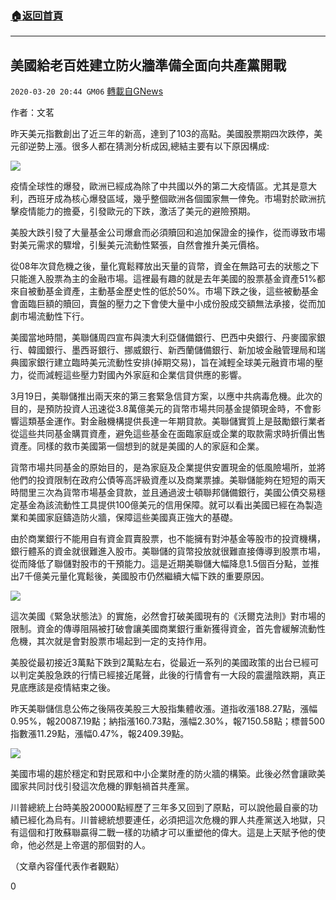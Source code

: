 ###  [:house:返回首頁](https://github.com/ourhimalayas/txt)
---

## 美國給老百姓建立防火牆準備全面向共產黨開戰
`2020-03-20 20:44 GM06` [轉載自GNews](https://gnews.org/zh-hant/146861/)

作者：文茗

昨天美元指數創出了近三年的新高，達到了103的高點。美國股票期四次跌停，美元卻逆勢上漲。很多人都在猜測分析成因,總結主要有以下原因構成:

![](https://s3-ap-northeast-1.amazonaws.com/news.guo.offload.media/wp-content/uploads/2020/03/20204041/1-106.png)

疫情全球性的爆發，歐洲已經成為除了中共國以外的第二大疫情區。尤其是意大利，西班牙成為核心爆發區域，幾乎整個歐洲各個國家無一倖免。市場對於歐洲抗擊疫情能力的擔憂，引發歐元的下跌，激活了美元的避險預期。

美股大跌引發了大量基金公司爆倉而必須贖回和追加保證金的操作，從而導致市場對美元需求的驟增，引髮美元流動性緊張，自然會推升美元價格。

從08年次貸危機之後，量化寬鬆釋放出天量的貨幣，資金在無路可去的狀態之下只能進入股票為主的金融市場。這裡最有趣的就是去年美國的股票基金資產51%都來自被動基金資產，主動基金歷史性的低於50%。市場下跌之後，這些被動基金會面臨巨額的贖回，賣盤的壓力之下會使大量中小成份股成交額無法承接，從而加劇市場流動性下行。

美國當地時間，美聯儲周四宣布與澳大利亞儲備銀行、巴西中央銀行、丹麥國家銀行、韓國銀行、墨西哥銀行、挪威銀行、新西蘭儲備銀行、新加坡金融管理局和瑞典國家銀行建立臨時美元流動性安排(掉期交易)，旨在減輕全球美元融資市場的壓力，從而減輕這些壓力對國內外家庭和企業信貸供應的影響。

3月19日，美聯儲推出兩天來的第三套緊急信貸方案，以應中共病毒危機。此次的目的，是預防投資人迅速從3.8萬億美元的貨幣市場共同基金提領現金時，不會影響這類基金運作。對金融機構提供長達一年期貸款。美聯儲實質上是鼓勵銀行業者從這些共同基金購買資產，避免這些基金在面臨家庭或企業的取款需求時折價出售資產。同樣的救市美國第一個想到的就是美國的人的家庭和企業。

貨幣市場共同基金的原始目的，是為家庭及企業提供安置現金的低風險場所，並將他們的投資限制在政府公債等高評級資產以及商業票據。美聯儲能夠在短短的兩天時間里三次為貨幣市場基金貸款，並且通過波士頓聯邦儲備銀行，美國公債交易穩定基金為該流動性工具提供100億美元的信用保障。就可以看出美國已經在為製造業和美國家庭鑄造防火牆，保障這些美國真正強大的基礎。

由於商業銀行不能用自有資金買賣股票，也不能擁有對沖基金等股市的投資機構，銀行體系的資金就很難進入股市。美聯儲的貨幣投放就很難直接傳導到股票市場，從而降低了聯儲對股市的干預能力。這是近期美聯儲大幅降息1.5個百分點，並推出7千億美元量化寬鬆後，美國股市仍然繼續大幅下跌的重要原因。

![](https://s3-ap-northeast-1.amazonaws.com/news.guo.offload.media/wp-content/uploads/2020/03/20204355/2-4-15.jpg)

這次美國《緊急狀態法》的實施，必然會打破美國現有的《沃爾克法則》對市場的限制。資金的傳導阻隔被打破會讓美國商業銀行重新獲得資金，首先會緩解流動性危機，其次就是會對股票市場起到一定的支持作用。

美股從最初接近3萬點下跌到2萬點左右，從最近一系列的美國政策的出台已經可以判定美股急跌的行情已經接近尾聲，此後的行情會有一大段的震盪陰跌期，真正見底應該是疫情結束之後。

昨天美聯儲信息公佈之後隔夜美股三大股指集體收漲。道指收漲188.27點，漲幅0.95%，報20087.19點；納指漲160.73點，漲幅2.30%，報7150.58點；標普500指數漲11.29點，漲幅0.47%，報2409.39點。

![](https://s3-ap-northeast-1.amazonaws.com/news.guo.offload.media/wp-content/uploads/2020/03/20204316/3-46.jpg)

美國市場的趨於穩定和對民眾和中小企業財產的防火牆的構築。此後必然會讓歐美國家共同討伐引發這次危機的罪魁禍首共產黨。

川普總統上台時美股20000點經歷了三年多又回到了原點，可以說他最自豪的功績已經化為烏有。川普總統想要連任，必須把這次危機的罪人共產黨送入地獄，只有這個和打敗蘇聯贏得二戰一樣的功績才可以重塑他的偉大。這是上天賦予他的使命，他必然是上帝選的那個對的人。

（文章內容僅代表作者觀點）

0
